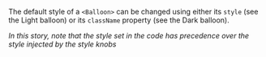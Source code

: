 The default style of a `<Balloon>` can be changed using either its `style` (see the Light balloon) or its `className` property (see the Dark balloon).

_In this story, note that the style set in the code has precedence over the style injected by the style knobs_
